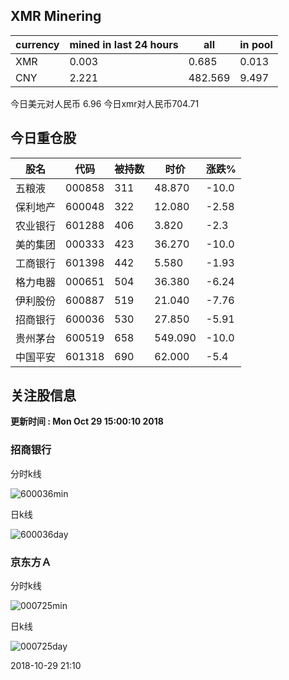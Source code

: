 ## XMR Minering

|currency|mined in last 24 hours|all|in pool|
|---|---|---|---|
|XMR|0.003|0.685|0.013|
|CNY|2.221|482.569|9.497|

今日美元对人民币 6.96	今日xmr对人民币704.71


## 今日重仓股 

|股名|代码|被持数|时价|涨跌%|
|---|---|---|---|---|
|五粮液|000858|311|48.870|-10.0|
|保利地产|600048|322|12.080|-2.58|
|农业银行|601288|406|3.820|-2.3|
|美的集团|000333|423|36.270|-10.0|
|工商银行|601398|442|5.580|-1.93|
|格力电器|000651|504|36.380|-6.24|
|伊利股份|600887|519|21.040|-7.76|
|招商银行|600036|530|27.850|-5.91|
|贵州茅台|600519|658|549.090|-10.0|
|中国平安|601318|690|62.000|-5.4|

## 关注股信息
**更新时间 : Mon Oct 29 15:00:10 2018**
### 招商银行 
分时k线

![600036min](http://image.sinajs.cn/newchart/min/n/sh600036.gif)

日k线

![600036day](http://image.sinajs.cn/newchart/daily/n/sh600036.gif)

### 京东方Ａ 
分时k线

![000725min](http://image.sinajs.cn/newchart/min/n/sz000725.gif)

日k线

![000725day](http://image.sinajs.cn/newchart/daily/n/sz000725.gif)

2018-10-29 21:10